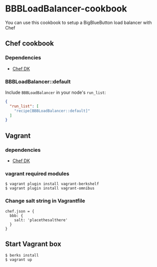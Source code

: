 # BBBLoadBalancer-cookbook

You can use this cookbook to setup a BigBlueButton load balancer with Chef

## Chef cookbook

### Dependencies

- [Chef DK](https://downloads.chef.io/chef-dk/)

### BBBLoadBalancer::default

Include `BBBLoadBalancer` in your node's `run_list`:

```json
{
  "run_list": [
    "recipe[BBBLoadBalancer::default]"
  ]
}
```

## Vagrant

### dependencies

- [Chef DK](https://downloads.chef.io/chef-dk/)

### vagrant required modules

    $ vagrant plugin install vagrant-berkshelf
    $ vagrant plugin install vagrant-omnibus

### Change salt string in Vagrantfile

    chef.json = {
      bbb: {
        salt: 'placethesalthere'
      }
    }

## Start Vagrant box

    $ berks install
    $ vagrant up

